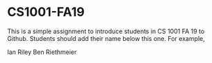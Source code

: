 # CS1001-FA19
This is a simple assignment to introduce students in CS 1001 FA 19 to Github.
Students should add their name below this one. For example,

Ian Riley
Ben Riethmeier
